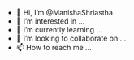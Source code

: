 - 👋 Hi, I’m @ManishaShriastha
- 👀 I’m interested in ...
- 🌱 I’m currently learning ...
- 💞️ I’m looking to collaborate on ...
- 📫 How to reach me ...

<!---
ManishaShriastha/ManishaShriastha is a ✨ special ✨ repository because its `README.md` (this file) appears on your GitHub profile.
You can click the Preview link to take a look at your changes.
--->
